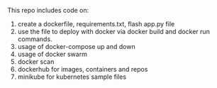 This repo includes code on:

1. create a dockerfile, requirements.txt, flash app.py file
2. use the file to deploy with docker via docker build and docker run commands.
3. usage of docker-compose up and down
4. usage of docker swarm
5. docker scan
6. dockerhub for images, containers and repos
7. minikube for kubernetes sample files
